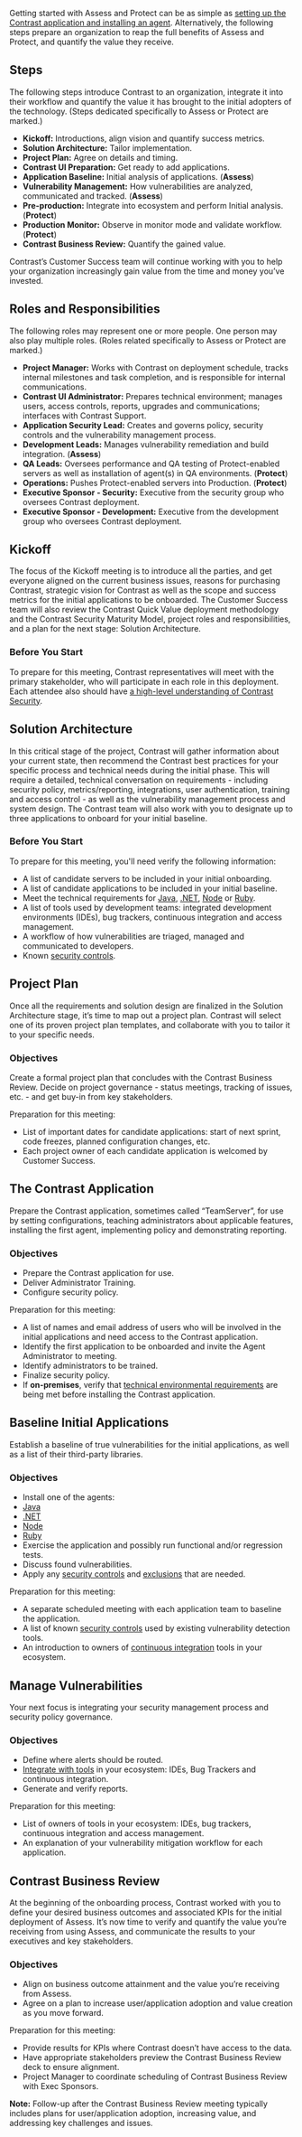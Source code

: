 <!--
title: "What to Expect When You're Deploying"
description: "Introduction to Contrast customer deployment"
tags: "Contrast about setup onboarding deployment assess protect"
-->


Getting started with Assess and Protect can be as simple as [setting up the Contrast application and installing an agent](https://docs.contrastsecurity.com/installation-setup.html#quick-start). Alternatively, the following steps prepare an organization to reap the full benefits of Assess and Protect, and quantify the value they receive.

## Steps

The following steps introduce Contrast to an organization, integrate it into their workflow and quantify the value it has brought to the initial adopters of the technology. (Steps dedicated specifically to Assess or Protect are marked.)

* **Kickoff:** Introductions, align vision and quantify success metrics.
* **Solution Architecture:** Tailor implementation.
* **Project Plan:** Agree on details and timing.
* **Contrast UI Preparation:** Get ready to add applications.
* **Application Baseline:** Initial analysis of applications. (**Assess**)
* **Vulnerability Management:** How vulnerabilities are analyzed, communicated and tracked. (**Assess**)
* **Pre-production:** Integrate into ecosystem and perform Initial analysis. (**Protect**)
* **Production Monitor:** Observe in monitor mode and validate workflow. (**Protect**)
* **Contrast Business Review:** Quantify the gained value.

Contrast’s Customer Success team will continue working with you to help your organization increasingly gain value from the time and money you’ve invested.

## Roles and Responsibilities

The following roles may represent one or more people. One person may also play multiple roles. (Roles related specifically to Assess or Protect are marked.)

* **Project Manager:** Works with Contrast on deployment schedule, tracks internal milestones and task completion, and is responsible for internal communications.
* **Contrast UI Administrator:** Prepares technical environment; manages users, access controls, reports, upgrades and communications; interfaces with Contrast Support.
* **Application Security Lead:** Creates and governs policy, security controls and the vulnerability management process.
* **Development Leads:** Manages vulnerability remediation and build integration. (**Assess**)
* **QA Leads:**	Oversees performance and QA testing of Protect-enabled servers as well as installation of agent(s) in QA environments. (**Protect**)
* **Operations:** Pushes Protect-enabled servers into Production. (**Protect**)
* **Executive Sponsor - Security:** Executive from the security group who oversees Contrast deployment.
* **Executive Sponsor - Development:** Executive from the development group who oversees Contrast deployment.

## Kickoff

The focus of the Kickoff meeting is to introduce all the parties, and get everyone aligned on the current business issues, reasons for purchasing Contrast, strategic vision for Contrast as well as the scope and success metrics for the initial applications to be onboarded. The Customer Success team will also review the Contrast Quick Value deployment methodology and the Contrast Security Maturity Model, project roles and responsibilities, and a plan for the next stage: Solution Architecture.

### Before You Start

To prepare for this meeting, Contrast representatives will meet with the primary stakeholder, who will participate in each role in this deployment. Each attendee also should have [a high-level understanding of Contrast Security](https://www.youtube.com/watch?v=Gviz-SiJGWk).


## Solution Architecture

In this critical stage of the project, Contrast will gather information about your current state, then recommend the Contrast best practices for your specific process and technical needs during the initial phase. This will require a detailed, technical conversation on requirements - including security policy, metrics/reporting, integrations, user authentication, training and access control - as well as the vulnerability management process and system design. The Contrast team will also work with you to designate up to three applications to onboard for your initial baseline.

### Before You Start

To prepare for this meeting, you'll need verify the following information: 

* A list of candidate servers to be included in your initial onboarding. 
* A list of candidate applications to be included in your initial baseline. 
* Meet the technical requirements for [Java](https://docs.contrastsecurity.com/installation-java.html#java-supported), [.NET](https://docs.contrastsecurity.com/installation-net.html#net-supported), [Node](https://docs.contrastsecurity.com/installation-node.html#node-supported) or [Ruby](https://docs.contrastsecurity.com/installation-ruby.html#ruby-supported).
* A list of tools used by development teams: integrated development environments (IDEs), bug trackers, continuous integration and access management.
* A workflow of how vulnerabilities are triaged, managed and communicated to developers.
* Known [security controls](https://docs.contrastsecurity.com/admin-policymgmt.html#security).


## Project Plan

Once all the requirements and solution design are finalized in the Solution Architecture stage, it’s time to map out a project plan. Contrast will select one of its proven project plan templates, and collaborate with you to tailor it to your specific needs.

### Objectives

Create a formal project plan that concludes with the Contrast Business Review.
Decide on project governance - status meetings, tracking of issues, etc. - and get buy-in from key stakeholders.

Preparation for this meeting: 

* List of important dates for candidate applications: start of next sprint, code freezes, planned configuration changes, etc.
* Each project owner of each candidate application is welcomed by Customer Success.


## The Contrast Application 

Prepare the Contrast application, sometimes called “TeamServer”, for use by setting configurations, teaching administrators about applicable features, installing the first agent, implementing policy and demonstrating reporting.

### Objectives

* Prepare the Contrast application for use.
* Deliver Administrator Training.
* Configure security policy.

Preparation for this meeting: 

* A list of names and email address of users who will be involved in the initial applications and need access to the Contrast application.
* Identify the first application to be onboarded and invite the Agent Administrator to meeting.
* Identify administrators to be trained.
* Finalize security policy.
* If **on-premises**, verify that [technical environmental requirements](https://docs.contrastsecurity.com/installation-setup.html#contrast-reqs) are being met before installing the Contrast application.


## Baseline Initial Applications

Establish a baseline of true vulnerabilities for the initial applications, as well as a list of their third-party libraries.

### Objectives

* Install one of the agents: 
 * [Java](https://docs.contrastsecurity.com/installation-java.html#java-supported)
 * [.NET](https://docs.contrastsecurity.com/installation-net.html#net-supported)
 * [Node](https://docs.contrastsecurity.com/installation-node.html#node-supported) 
 * [Ruby](https://docs.contrastsecurity.com/installation-ruby.html#ruby-supported)
* Exercise the application and possibly run functional and/or regression tests.
* Discuss found vulnerabilities.
* Apply any [security controls](https://docs.contrastsecurity.com/admin-policymgmt.html#security) and [exclusions](https://docs.contrastsecurity.com/admin-policymgmt.html#exclude) that are needed.

Preparation for this meeting: 

* A separate scheduled meeting with each application team to baseline the application.
* A list of known [security controls](https://docs.contrastsecurity.com/admin-policymgmt.html#security) used by existing vulnerability detection tools.
* An introduction to owners of [continuous integration](https://github.com/Contrast-Security-OSS) tools in your ecosystem.


## Manage Vulnerabilities

Your next focus is integrating your security management process and security policy governance.

### Objectives

* Define where alerts should be routed.
* [Integrate with tools](https://docs.contrastsecurity.com/admin-orgintegrations.html) in your ecosystem: IDEs, Bug Trackers and continuous integration.
* Generate and verify reports.

Preparation for this meeting: 

* List of owners of tools in your ecosystem: IDEs, bug trackers, continuous integration and access management.
* An explanation of your vulnerability mitigation workflow for each application.


## Contrast Business Review

At the beginning of the onboarding process, Contrast worked with you to define your desired business outcomes and associated KPIs for the initial deployment of Assess. It’s now time to verify and quantify the value you’re receiving from using Assess, and communicate the results to your executives and key stakeholders. 

### Objectives

* Align on business outcome attainment and the value you’re receiving from Assess.
* Agree on a plan to increase user/application adoption and value creation as you move forward.

Preparation for this meeting: 

* Provide results for KPIs where Contrast doesn’t have access to the data.
* Have appropriate stakeholders preview the Contrast Business Review deck to ensure alignment.
* Project Manager to coordinate scheduling of Contrast Business Review with Exec Sponsors.


**Note:** Follow-up after the Contrast Business Review meeting typically includes plans for user/application adoption, increasing value, and addressing key challenges and issues.





